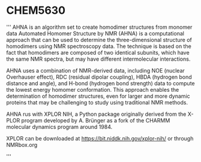 # CHEM5630
'''
AHNA is an algorithm set to create homodimer structures from monomer data 
Automated Homomer Structure by NMR (AHNA) is a computational approach that can be used to determine the three-dimensional structure of homodimers using NMR spectroscopy data. The technique is based on the fact that homodimers are composed of two identical subunits, which have the same NMR spectra, but may have different intermolecular interactions.

AHNA uses a combination of NMR-derived data, including NOE (nuclear Overhauser effect), RDC (residual dipolar coupling), HBDA (hydrogen bond distance and angle), and H-bond
(hydrogen bond strength) data to compute the lowest energy homomer conformation. This approach enables the determination of homodimer structures, even for larger and more dynamic proteins that may be challenging to study using traditional NMR methods.

AHNA rus with XPLOR NIH, a Python package originally derived from the X-PLOR program developed by A. Brünger as a fork
of the CHARMM molecular dynamics program around 1984.

XPLOR can be downloaded at https://bit.niddk.nih.gov/xplor-nih/ or through NMRbox.org

'''
